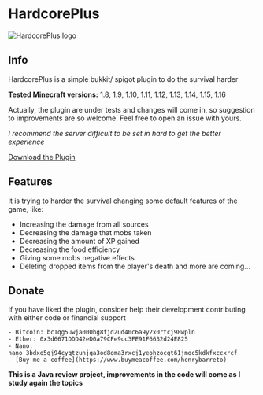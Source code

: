 # HardcorePlus

![HardcorePlus logo](https://i.imgur.com/uBYR4So.png?2)

## Info
HardcorePlus is a simple bukkit/ spigot plugin to do the survival harder

**Tested Minecraft versions:** 1.8, 1.9, 1.10, 1.11, 1.12, 1.13, 1.14, 1.15, 1.16

Actually, the plugin are under tests and changes will come in, so suggestion to improvements are so welcome. Feel free to open an issue with yours.

*I recommend the server difficult to be set in hard to get the better experience*

[Download the Plugin](https://github.com/henrybarreto/HardcorePlus/raw/master/out/artifacts/HardcorePlus_jar/HardcorePlus.jar)

## Features
It is trying to harder the survival changing some default features of the game, like:
- Increasing the damage from all sources
- Decreasing the damage that mobs taken
- Decreasing the amount of XP gained
- Decreasing the food efficiency
- Giving some mobs negative effects
- Deleting dropped items from the player's death
and more are coming...

## Donate

If you have liked the plugin, consider help their development contributing with either code or financial support

    - Bitcoin: bc1qg5uwja000hg8fjd2ud40c6a9y2x0rtcj98wpln
    - Ether: 0x3d6671DDD42eD0a79CFe9cc3FE91F6632d24E825
    - Nano: nano_3bdxo5gj94cyqtzunjga3od8oma3rxcj1yeohzocgt61jmoc5kdkfxccxrcf
    - [Buy me a coffee](https://www.buymeacoffee.com/henrybarreto)

**This is a Java review project, improvements in the code will come as I study again the topics**
